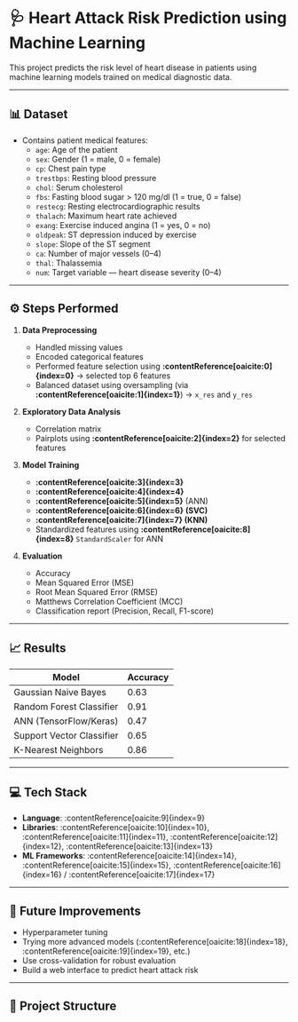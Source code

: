 # 🩺 Heart Attack Risk Prediction using Machine Learning

This project predicts the risk level of heart disease in patients using machine learning models trained on medical diagnostic data.

---

## 📊 Dataset

- Contains patient medical features:
  - `age`: Age of the patient  
  - `sex`: Gender (1 = male, 0 = female)  
  - `cp`: Chest pain type  
  - `trestbps`: Resting blood pressure  
  - `chol`: Serum cholesterol  
  - `fbs`: Fasting blood sugar > 120 mg/dl (1 = true, 0 = false)  
  - `restecg`: Resting electrocardiographic results  
  - `thalach`: Maximum heart rate achieved  
  - `exang`: Exercise induced angina (1 = yes, 0 = no)  
  - `oldpeak`: ST depression induced by exercise  
  - `slope`: Slope of the ST segment  
  - `ca`: Number of major vessels (0–4)  
  - `thal`: Thalassemia  
  - `num`: Target variable — heart disease severity (0–4)

---

## ⚙️ Steps Performed

1. **Data Preprocessing**
   - Handled missing values
   - Encoded categorical features
   - Performed feature selection using **:contentReference[oaicite:0]{index=0}** → selected top 6 features
   - Balanced dataset using oversampling (via **:contentReference[oaicite:1]{index=1}**) → `x_res` and `y_res`

2. **Exploratory Data Analysis**
   - Correlation matrix
   - Pairplots using **:contentReference[oaicite:2]{index=2}** for selected features

3. **Model Training**
   - **:contentReference[oaicite:3]{index=3}**
   - **:contentReference[oaicite:4]{index=4}**
   - **:contentReference[oaicite:5]{index=5}** (ANN)
   - **:contentReference[oaicite:6]{index=6} (SVC)**
   - **:contentReference[oaicite:7]{index=7} (KNN)**
   - Standardized features using **:contentReference[oaicite:8]{index=8}** `StandardScaler` for ANN

4. **Evaluation**
   - Accuracy
   - Mean Squared Error (MSE)
   - Root Mean Squared Error (RMSE)
   - Matthews Correlation Coefficient (MCC)
   - Classification report (Precision, Recall, F1-score)

---

## 📈 Results

| Model                      | Accuracy |
|-----------------------------|-----------|
| Gaussian Naive Bayes        | 0.63      |
| Random Forest Classifier    | 0.91      |
| ANN (TensorFlow/Keras)      | 0.47      |
| Support Vector Classifier   | 0.65      |
| K-Nearest Neighbors          | 0.86      |

---

## 💻 Tech Stack

- **Language**: :contentReference[oaicite:9]{index=9}  
- **Libraries**: :contentReference[oaicite:10]{index=10}, :contentReference[oaicite:11]{index=11}, :contentReference[oaicite:12]{index=12}, :contentReference[oaicite:13]{index=13}  
- **ML Frameworks**: :contentReference[oaicite:14]{index=14}, :contentReference[oaicite:15]{index=15}, :contentReference[oaicite:16]{index=16} / :contentReference[oaicite:17]{index=17}

---

## 📌 Future Improvements

- Hyperparameter tuning
- Trying more advanced models (:contentReference[oaicite:18]{index=18}, :contentReference[oaicite:19]{index=19}, etc.)
- Use cross-validation for robust evaluation
- Build a web interface to predict heart attack risk

---

## 📁 Project Structure


